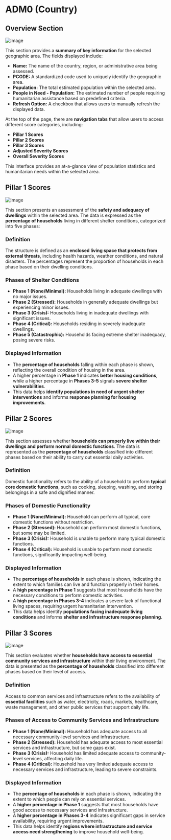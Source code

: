 # ADM0 (Country)

## Overview Section  

![image](https://github.com/user-attachments/assets/4a84096d-aaad-494a-bfd4-2030f9a4eeac)


This section provides a **summary of key information** for the selected geographic area. The fields displayed include:  

- **Name:** The name of the country, region, or administrative area being assessed.  
- **PCODE:** A standardized code used to uniquely identify the geographic area.  
- **Population:** The total estimated population within the selected area.  
- **People in Need - Population:** The estimated number of people requiring humanitarian assistance based on predefined criteria.  
- **Refresh Option:** A checkbox that allows users to manually refresh the displayed data.  

At the top of the page, there are **navigation tabs** that allow users to access different score categories, including:  
- **Pillar 1 Scores**  
- **Pillar 2 Scores**  
- **Pillar 3 Scores**  
- **Adjusted Severity Scores**  
- **Overall Severity Scores**  

This interface provides an at-a-glance view of population statistics and humanitarian needs within the selected area.  

## Pillar 1 Scores

![image](https://github.com/user-attachments/assets/fd6591fa-6af1-4ff1-b1d9-6d8375558f1f)


This section presents an assessment of the **safety and adequacy of dwellings** within the selected area. The data is expressed as the **percentage of households** living in different shelter conditions, categorized into five phases:  

### **Definition**  
The structure is defined as an **enclosed living space that protects from external threats**, including health hazards, weather conditions, and natural disasters. The percentages represent the proportion of households in each phase based on their dwelling conditions.  

### **Phases of Shelter Conditions**  
- **Phase 1 (None/Minimal):** Households living in adequate dwellings with no major issues.  
- **Phase 2 (Stressed):** Households in generally adequate dwellings but experiencing minor issues.  
- **Phase 3 (Crisis):** Households living in inadequate dwellings with significant issues.  
- **Phase 4 (Critical):** Households residing in severely inadequate dwellings.  
- **Phase 5 (Catastrophic):** Households facing extreme shelter inadequacy, posing severe risks.  

### **Displayed Information**  
- The **percentage of households** falling within each phase is shown, reflecting the overall condition of housing in the area.  
- A higher percentage in **Phase 1** indicates **better housing conditions**, while a higher percentage in **Phases 3-5** signals **severe shelter vulnerabilities**.  
- This data helps **identify populations in need of urgent shelter interventions** and informs **response planning for housing improvements**.  


## Pillar 2 Scores

![image](https://github.com/user-attachments/assets/8f43a06b-4129-4f7c-b117-17fbfd0ea0f3)


This section assesses whether **households can properly live within their dwellings and perform normal domestic functions**. The data is represented as the **percentage of households** classified into different phases based on their ability to carry out essential daily activities.  

### **Definition**  
Domestic functionality refers to the ability of a household to perform **typical core domestic functions**, such as cooking, sleeping, washing, and storing belongings in a safe and dignified manner.  

### **Phases of Domestic Functionality**  
- **Phase 1 (None/Minimal):** Household can perform all typical, core domestic functions without restriction.  
- **Phase 2 (Stressed):** Household can perform most domestic functions, but some may be limited.  
- **Phase 3 (Crisis):** Household is unable to perform many typical domestic functions.  
- **Phase 4 (Critical):** Household is unable to perform most domestic functions, significantly impacting well-being.  

### **Displayed Information**  
- The **percentage of households** in each phase is shown, indicating the extent to which families can live and function properly in their homes.  
- A **high percentage in Phase 1** suggests that most households have the necessary conditions to perform domestic activities.  
- A **high percentage in Phases 3-4** indicates a severe lack of functional living spaces, requiring urgent humanitarian intervention.  
- This data helps identify **populations facing inadequate living conditions** and informs **shelter and infrastructure response planning**.  


## Pillar 3 Scores

![image](https://github.com/user-attachments/assets/b0345e6e-3515-4739-8abf-ad2c048b4aee)


This section evaluates whether **households have access to essential community services and infrastructure** within their living environment. The data is presented as the **percentage of households** classified into different phases based on their level of access.  

### **Definition**  
Access to common services and infrastructure refers to the availability of **essential facilities** such as water, electricity, roads, markets, healthcare, waste management, and other public services that support daily life.  

### **Phases of Access to Community Services and Infrastructure**  
- **Phase 1 (None/Minimal):** Household has adequate access to all necessary community-level services and infrastructure.  
- **Phase 2 (Stressed):** Household has adequate access to most essential services and infrastructure, but some gaps exist.  
- **Phase 3 (Crisis):** Household has limited adequate access to community-level services, affecting daily life.  
- **Phase 4 (Critical):** Household has very limited adequate access to necessary services and infrastructure, leading to severe constraints.  

### **Displayed Information**  
- The **percentage of households** in each phase is shown, indicating the extent to which people can rely on essential services.  
- A **higher percentage in Phase 1** suggests that most households have good access to necessary services and infrastructure.  
- A **higher percentage in Phases 3-4** indicates significant gaps in service availability, requiring urgent improvements.  
- This data helps identify **regions where infrastructure and service access need strengthening** to improve household well-being.  
